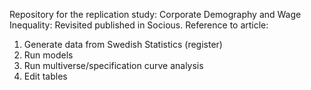 Repository for the replication study: Corporate Demography and Wage Inequality: Revisited published in Socious. 
Reference to article: 

1) Generate data from Swedish Statistics (register)
2) Run models
3) Run multiverse/specification curve analysis
4) Edit tables
